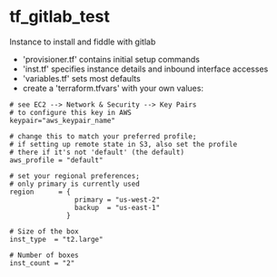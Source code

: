 # tf_gitlab_test
Instance to install and fiddle with gitlab

- 'provisioner.tf' contains initial setup commands
- 'inst.tf' specifies instance details and inbound interface accesses
- 'variables.tf' sets most defaults
- create a 'terraform.tfvars' with your own values:

```
# see EC2 --> Network & Security --> Key Pairs
# to configure this key in AWS
keypair="aws_keypair_name"

# change this to match your preferred profile;
# if setting up remote state in S3, also set the profile
# there if it's not 'default' (the default)
aws_profile = "default"

# set your regional preferences;
# only primary is currently used
region      = { 
                primary = "us-west-2"
                backup  = "us-east-1"
              }

# Size of the box
inst_type  = "t2.large"

# Number of boxes
inst_count = "2"
```
